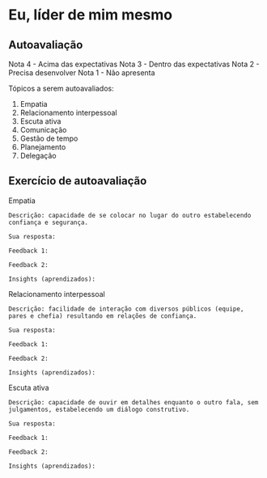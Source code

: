 # Eu, líder de mim mesmo

## Autoavaliação

Nota 4 - Acima das expectativas
Nota 3 - Dentro das expectativas
Nota 2 - Precisa desenvolver
Nota 1 - Não apresenta

Tópicos a serem autoavaliados:

1. Empatia
2. Relacionamento interpessoal
3. Escuta ativa
4. Comunicação
5. Gestão de tempo
6. Planejamento
7. Delegação

## Exercício de autoavaliação

Empatia

```
Descrição: capacidade de se colocar no lugar do outro estabelecendo confiança e segurança.

Sua resposta:

Feedback 1:

Feedback 2:

Insights (aprendizados):
```

Relacionamento interpessoal

```
Descrição: facilidade de interação com diversos públicos (equipe, pares e chefia) resultando em relações de confiança.

Sua resposta:

Feedback 1:

Feedback 2:

Insights (aprendizados):
```

Escuta ativa

```
Descrição: capacidade de ouvir em detalhes enquanto o outro fala, sem julgamentos, estabelecendo um diálogo construtivo.

Sua resposta:

Feedback 1:

Feedback 2:

Insights (aprendizados):
```


<!--stackedit_data:
eyJoaXN0b3J5IjpbLTE5NDQwNjM5MDhdfQ==
-->